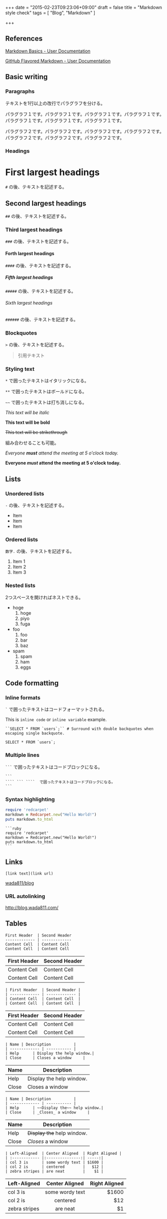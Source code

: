 +++
date = "2015-02-23T09:23:06+09:00"
draft = false
title = "Markdown style check"
tags = [
    "Blog",
    "Markdown"
]

+++

## References

[Markdown Basics - User Documentation](https://help.github.com/articles/markdown-basics/)

[GitHub Flavored Markdown - User Documentation](https://help.github.com/articles/github-flavored-markdown/)

## Basic writing

### Paragraphs

テキストを1行以上の改行でパラグラフを分ける。

パラグラフ１です。パラグラフ１です。パラグラフ１です。パラグラフ１です。パラグラフ１です。パラグラフ１です。パラグラフ１です。

パラグラフ２です。パラグラフ２です。パラグラフ２です。パラグラフ２です。パラグラフ２です。パラグラフ２です。パラグラフ２です。


### Headings

# First largest headings
`#` の後、テキストを記述する。

## Second largest headings
`##` の後、テキストを記述する。

### Third largest headings
`###` の後、テキストを記述する。

#### Forth largest headings
`####` の後、テキストを記述する。

##### Fifth largest headings
`#####` の後、テキストを記述する。

###### Sixth largest headings
`######` の後、テキストを記述する。

### Blockquotes

`>` の後、テキストを記述する。

> 引用テキスト

### Styling text

`*` で囲ったテキストはイタリックになる。

`**` で囲ったテキストはボールドになる。

`~~` で囲ったテキストは打ち消しになる。

*This text will be italic*

**This text will be bold**

~~This text will be strikethrough~~

組み合わせることも可能。

*Everyone **must** attend the meeting at 5 o'clock today.*

**Everyone *must* attend the meeting at 5 o'clock today.**


## Lists

### Unordered lists

`-` の後、テキストを記述する。

- Item
- Item
- Item

### Ordered lists

`数字.` の後、テキストを記述する。

1. Item 1
2. Item 2
3. Item 3

### Nested lists

2つスペースを開ければネストできる。

- hoge
    1. hoge
    2. piyo
    3. fuga
- foo
    1. foo
    2. bar
    3. baz
- spam
    1. spam
    2. ham
    3. eggs

## Code formatting

### Inline formats

`` ` `` で囲ったテキストはコードフォーマットされる。

This is `inline code` or `inline variable` example.

    ``SELECT * FROM `users`;`` # Surround with double backquotes when escaping single backquote.

``SELECT * FROM `users`;``

### Multiple lines

```` ``` ````  で囲ったテキストはコードブロックになる。

````
```
```` ``` ````  で囲ったテキストはコードブロックになる。
```
````

### Syntax highlighting

```ruby
require 'redcarpet'
markdown = Redcarpet.new("Hello World!")
puts markdown.to_html
```

````
```ruby
require 'redcarpet'
markdown = Redcarpet.new("Hello World!")
puts markdown.to_html
```
````

## Links

`[link text](link url)`

[wada811/blog](https://wada811.com/blog/)

### URL autolinking

http://blog.wada811.com/

## Tables

```
First Header  | Second Header
------------- | -------------
Content Cell  | Content Cell
Content Cell  | Content Cell
```
First Header  | Second Header
------------- | -------------
Content Cell  | Content Cell
Content Cell  | Content Cell

```
| First Header  | Second Header |
| ------------- | ------------- |
| Content Cell  | Content Cell  |
| Content Cell  | Content Cell  |
```
| First Header  | Second Header |
| ------------- | ------------- |
| Content Cell  | Content Cell  |
| Content Cell  | Content Cell  |

```
| Name | Description          |
| ------------- | ----------- |
| Help      | Display the help window.|
| Close     | Closes a window     |
```
| Name | Description          |
| ------------- | ----------- |
| Help      | Display the help window.|
| Close     | Closes a window     |

```
| Name | Description          |
| ------------- | ----------- |
| Help      | ~~Display the~~ help window.|
| Close     | _Closes_ a window     |
```
| Name | Description          |
| ------------- | ----------- |
| Help      | ~~Display the~~ help window.|
| Close     | _Closes_ a window     |

```
| Left-Aligned  | Center Aligned  | Right Aligned |
| :------------ |:---------------:| -----:|
| col 3 is      | some wordy text | $1600 |
| col 2 is      | centered        |   $12 |
| zebra stripes | are neat        |    $1 |
```
| Left-Aligned  | Center Aligned  | Right Aligned |
| :------------ |:---------------:| -----:|
| col 3 is      | some wordy text | $1600 |
| col 2 is      | centered        |   $12 |
| zebra stripes | are neat        |    $1 |

